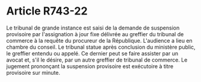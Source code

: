 # Article R743-22

Le tribunal de grande instance est saisi de la demande de suspension provisoire par l'assignation à jour fixe délivrée au greffier du tribunal de commerce à la requête du procureur de la République.   L'audience a lieu en chambre du conseil.   Le tribunal statue après conclusion du ministère public, le greffier entendu ou appelé. Ce dernier peut se faire assister par un avocat et, s'il le désire, par un autre greffier de tribunal de commerce.   Le jugement prononçant la suspension provisoire est exécutoire à titre provisoire sur minute.